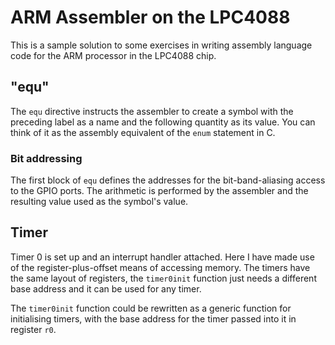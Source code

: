 # ARM Assembler on the LPC4088
This is a sample solution to some exercises in writing assembly language code for the ARM processor in the LPC4088 chip.

## "equ"
The `equ` directive instructs the assembler to create a symbol with the preceding label as a name and the following quantity as its value.  You can think of it as the assembly equivalent of the `enum` statement in C.  

### Bit addressing
The first block of `equ` defines the addresses for the bit-band-aliasing access to the GPIO ports.  The arithmetic is performed by the assembler and the resulting value used as the symbol's value.

## Timer
Timer 0 is set up and an interrupt handler attached.  Here I have made use of the register-plus-offset means of accessing memory.  The timers have the same layout of registers, the `timer0init` function just needs a different base address and it can be used for any timer.  

The `timer0init` function could be rewritten as a generic function for initialising timers, with the base address for the timer passed into it in register `r0`.
  
